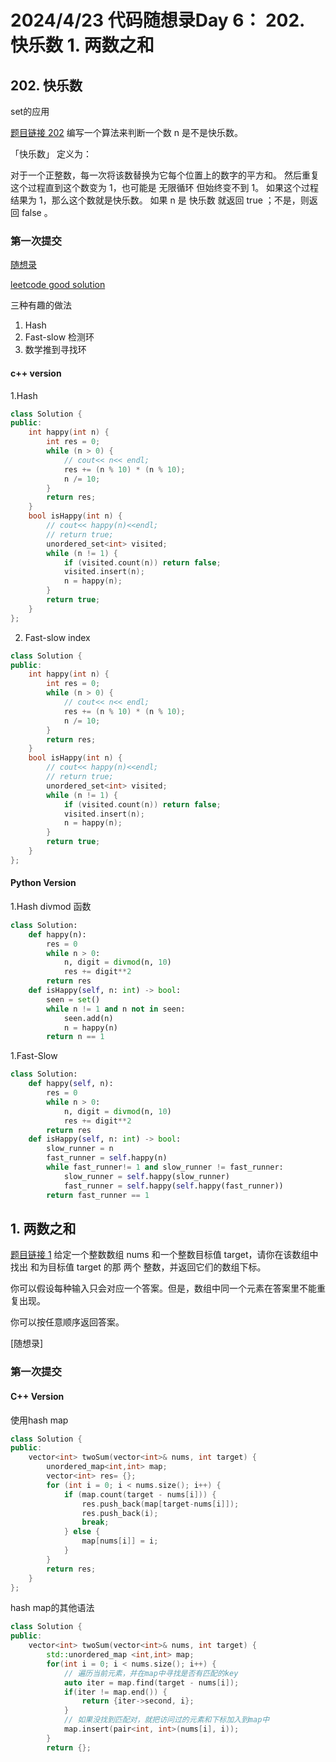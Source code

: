 # 2024/4/23 代码随想录Day 6： 202. 快乐数 1. 两数之和  


##  202. 快乐数

set的应用


[题目链接 202](https://leetcode.cn/problems/happy-number/description/) 编写一个算法来判断一个数 n 是不是快乐数。

「快乐数」 定义为：

对于一个正整数，每一次将该数替换为它每个位置上的数字的平方和。
然后重复这个过程直到这个数变为 1，也可能是 无限循环 但始终变不到 1。
如果这个过程 结果为 1，那么这个数就是快乐数。
如果 n 是 快乐数 就返回 true ；不是，则返回 false 。

 
### 第一次提交
[随想录](https://programmercarl.com/0202.%E5%BF%AB%E4%B9%90%E6%95%B0.html)

[leetcode good solution](https://leetcode.cn/problems/happy-number/solutions/224894/kuai-le-shu-by-leetcode-solution/)

三种有趣的做法
1. Hash
2. Fast-slow 检测环
3. 数学推到寻找环
#### c++ version 
1.Hash
``` cpp
class Solution {
public:
    int happy(int n) {
        int res = 0;
        while (n > 0) {
            // cout<< n<< endl;
            res += (n % 10) * (n % 10);
            n /= 10;
        }
        return res;
    }
    bool isHappy(int n) {
        // cout<< happy(n)<<endl;
        // return true;
        unordered_set<int> visited;
        while (n != 1) {
            if (visited.count(n)) return false;
            visited.insert(n);
            n = happy(n);
        }
        return true;
    }
};
```
2. Fast-slow index
``` cpp
class Solution {
public:
    int happy(int n) {
        int res = 0;
        while (n > 0) {
            // cout<< n<< endl;
            res += (n % 10) * (n % 10);
            n /= 10;
        }
        return res;
    }
    bool isHappy(int n) {
        // cout<< happy(n)<<endl;
        // return true;
        unordered_set<int> visited;
        while (n != 1) {
            if (visited.count(n)) return false;
            visited.insert(n);
            n = happy(n);
        }
        return true;
    }
};
```
#### Python Version
1.Hash
divmod 函数
```python
class Solution: 
    def happy(n):
        res = 0
        while n > 0:
            n, digit = divmod(n, 10)
            res += digit**2
        return res
    def isHappy(self, n: int) -> bool:
        seen = set()
        while n != 1 and n not in seen:
            seen.add(n)
            n = happy(n)
        return n == 1
```

1.Fast-Slow
```python
class Solution: 
    def happy(self, n):
        res = 0
        while n > 0:
            n, digit = divmod(n, 10)
            res += digit**2
        return res
    def isHappy(self, n: int) -> bool:
        slow_runner = n
        fast_runner = self.happy(n)
        while fast_runner!= 1 and slow_runner != fast_runner:
            slow_runner = self.happy(slow_runner)
            fast_runner = self.happy(self.happy(fast_runner))
        return fast_runner == 1
```
## 1. 两数之和

[题目链接 1](https://leetcode.cn/problems/two-sum/) 给定一个整数数组 nums 和一个整数目标值 target，请你在该数组中找出 和为目标值 target  的那 两个 整数，并返回它们的数组下标。

你可以假设每种输入只会对应一个答案。但是，数组中同一个元素在答案里不能重复出现。

你可以按任意顺序返回答案。

[随想录]
### 第一次提交
#### C++ Version
使用hash map
```cpp
class Solution {
public:
    vector<int> twoSum(vector<int>& nums, int target) {
        unordered_map<int,int> map;
        vector<int> res= {};
        for (int i = 0; i < nums.size(); i++) {
            if (map.count(target - nums[i])) {
                res.push_back(map[target-nums[i]]);
                res.push_back(i);
                break;
            } else {
                map[nums[i]] = i;
            }
        }
        return res;
    }
};
```
hash map的其他语法
```cpp
class Solution {
public:
    vector<int> twoSum(vector<int>& nums, int target) {
        std::unordered_map <int,int> map;
        for(int i = 0; i < nums.size(); i++) {
            // 遍历当前元素，并在map中寻找是否有匹配的key
            auto iter = map.find(target - nums[i]); 
            if(iter != map.end()) {
                return {iter->second, i};
            }
            // 如果没找到匹配对，就把访问过的元素和下标加入到map中
            map.insert(pair<int, int>(nums[i], i)); 
        }
        return {};
```



